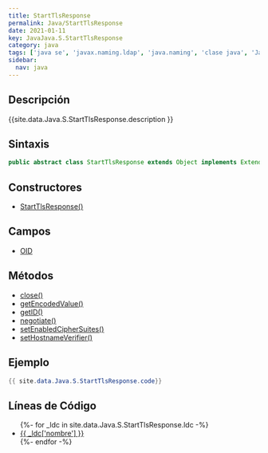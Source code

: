 ```yaml
---
title: StartTlsResponse
permalink: Java/StartTlsResponse
date: 2021-01-11
key: JavaJava.S.StartTlsResponse
category: java
tags: ['java se', 'javax.naming.ldap', 'java.naming', 'clase java', 'Java 1.4']
sidebar: 
  nav: java
---
```


## Descripción
{{site.data.Java.S.StartTlsResponse.description }}

## Sintaxis
~~~java
public abstract class StartTlsResponse extends Object implements ExtendedResponse
~~~

## Constructores
* [StartTlsResponse()](/Java/StartTlsResponse/StartTlsResponse/)

## Campos
* [OID](/Java/StartTlsResponse/OID)

## Métodos
* [close()](/Java/StartTlsResponse/close)
* [getEncodedValue()](/Java/StartTlsResponse/getEncodedValue)
* [getID()](/Java/StartTlsResponse/getID)
* [negotiate()](/Java/StartTlsResponse/negotiate)
* [setEnabledCipherSuites()](/Java/StartTlsResponse/setEnabledCipherSuites)
* [setHostnameVerifier()](/Java/StartTlsResponse/setHostnameVerifier)

## Ejemplo
~~~java
{{ site.data.Java.S.StartTlsResponse.code}}
~~~

## Líneas de Código
<ul>
{%- for _ldc in site.data.Java.S.StartTlsResponse.ldc -%}
   <li>
       <a href="{{_ldc['url'] }}">{{ _ldc['nombre'] }}</a>
   </li>
{%- endfor -%}
</ul>
